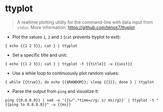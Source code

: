 # ttyplot

> A realtime plotting utility for the command-line with data input from `stdin`.
> More information: <https://github.com/tenox7/ttyplot>

- Plot the values `1`, `2` and `3` (`cat` prevents ttyplot to exit):

`{ echo {{1 2 3}}; cat } | ttyplot`

- Set a specific title and unit:

`{ echo {{1 2 3}}; cat } | ttyplot -t {{title}} -u {{unit}}`

- Use a while loop to continuously plot random values:

`{ while {{true}}; do echo {{$RANDOM}}; sleep {{1}}; done } | ttyplot`

- Parse the output from `ping` and visualize it:

`ping {{8.8.8.8}} | sed -u '{{s/^.*time=//g; s/ ms//g}}' | ttyplot -t "{{ping to 8.8.8.8}}" -u {{ms}}`
